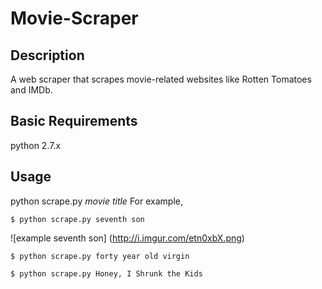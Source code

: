 # Movie-Scraper

## Description
A web scraper that scrapes movie-related websites like Rotten Tomatoes and IMDb.

## Basic Requirements
python 2.7.x

## Usage
python scrape.py *movie title*
For example,
```
$ python scrape.py seventh son
```
![example seventh son]
(http://i.imgur.com/etn0xbX.png)

```
$ python scrape.py forty year old virgin
```

```
$ python scrape.py Honey, I Shrunk the Kids
```
